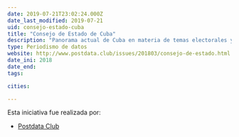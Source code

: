 ```yaml
---
date: 2019-07-21T23:02:24.000Z
date_last_modified: 2019-07-21
uid: consejo-estado-cuba
title: "Consejo de Estado de Cuba"
description: "Panorama actual de Cuba en materia de temas electorales y eleccionarios."
type: Periodismo de datos
website: http://www.postdata.club/issues/201803/consejo-de-estado.html
date_ini: 2018
date_end: 
tags:

cities: 

---
```


Esta iniciativa fue realizada por:

- [Postdata Club](/i/postdata-club-cuba.html)
